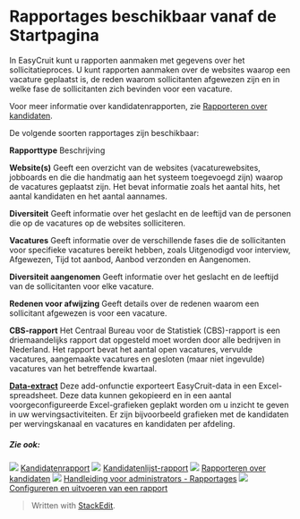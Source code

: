 # Rapportages beschikbaar vanaf de Startpagina

In EasyCruit kunt u rapporten aanmaken met gegevens over het sollicitatieproces. U kunt rapporten aanmaken over de websites waarop een vacature geplaatst is, de reden waarom sollicitanten afgewezen zijn en in welke fase de sollicitanten zich bevinden voor een vacature.

Voor meer informatie over kandidatenrapporten, zie  [Rapporteren over kandidaten](reporting_on_candidates.htm).

De volgende soorten rapportages zijn beschikbaar:

**Rapporttype**
Beschrijving

**Website(s)**
Geeft een overzicht van de websites (vacaturewebsites, jobboards en die die handmatig aan het systeem toegevoegd zijn) waarop de vacatures geplaatst zijn. Het bevat informatie zoals het aantal hits, het aantal kandidaten en het aantal aannames.

**Diversiteit**
Geeft informatie over het geslacht en de leeftijd van de personen die op de vacatures op de websites solliciteren.

**Vacatures**
Geeft informatie over de verschillende fases die de sollicitanten voor specifieke vacatures bereikt hebben, zoals Uitgenodigd voor interview, Afgewezen, Tijd tot aanbod, Aanbod verzonden en Aangenomen.

**Diversiteit aangenomen**
Geeft informatie over het geslacht en de leeftijd van de sollicitanten voor elke vacature.

**Redenen voor afwijzing**
Geeft details over de redenen waarom een sollicitant afgewezen is voor een vacature.

**CBS-rapport**
Het Centraal Bureau voor de Statistiek (CBS)-rapport is een driemaandelijks rapport dat opgesteld moet worden door alle bedrijven in Nederland. Het rapport bevat het aantal open vacatures, vervulde vacatures, aangemaakte vacatures en gesloten (maar niet ingevulde) vacatures van het betreffende kwartaal.

**[Data-extract](data_extract.htm)**
Deze add-onfunctie exporteert EasyCruit-data in een Excel-spreadsheet. Deze data kunnen gekopieerd en in een aantal voorgeconfigureerde Excel-grafieken geplakt worden om u inzicht te geven in uw wervingsactiviteiten. Er zijn bijvoorbeeld grafieken met de kandidaten per wervingskanaal en vacatures en kandidaten per afdeling.

##### Zie ook:

![](../Resources/Images/icon-document-link.png)  [Kandidatenrapport](candidate_report.htm)
![](../Resources/Images/icon-document-link.png)  [Kandidatenlijst-rapport](applicant_list_report.htm)
![](../Resources/Images/icon-document-link.png)  [Rapporteren over kandidaten](reporting_on_candidates.htm)
![](../Resources/Images/icon-document-link.png)  [Handleiding voor administrators - Rapportages](guide_for_administrators_reports.htm)
![](../Resources/Images/icon-document-link.png)  [Configureren en uitvoeren van een rapport](configuring_and_running_a_report.htm)


> Written with [StackEdit](https://stackedit.io/).
<!--stackedit_data:
eyJoaXN0b3J5IjpbLTI2ODU2Njc0OF19
-->